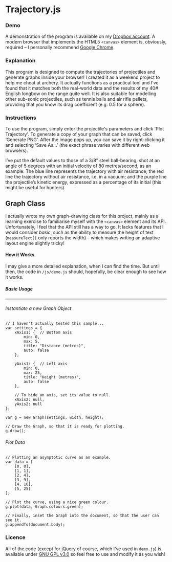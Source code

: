 Trajectory.js
=============

### Demo
A demonstration of the program is available on my [Dropbox account](http://dl.dropbox.com/u/42030209/rough/arrow/demo.html). A modern browser that implements the HTML5 `<canvas>` element is, obviously, required – I personally recommend [Google Chrome](https://www.google.com/chrome). 

### Explanation
This program is designed to compute the trajectories of projectiles and generate graphs inside your browser! I created it as a weekend project to help me cheat at archery. It actually functions as a practical tool and I've found that it matches both the real-world data and the results of my 40# English longbow on the range quite well. It is also suitable for modelling other sub-sonic projectiles, such as tennis balls and air rifle pellets, providing that you know its drag coefficient (e.g. 0.5 for a sphere).

### Instructions
To use the program, simply enter the projectile's parameters and click 'Plot Trajectory'. To generate a copy of your graph that can be saved, click ‘Generate PNG’. After the image pops up, you can save it by right-clicking it and selecting ‘Save As…’ (the exact phrase varies with different web browsers).

I’ve put the default values to those of a 3/8” steel ball-bearing, shot at an angle of 5 degrees with an initial velocity of 80 metres/second, as an example. The blue line represents the trajectory with air resistance; the red line the trajectory without air resistance, i.e. in a vacuum; and the purple line the projectile’s kinetic energy, expressed as a percentage of its initial (this might be useful for hunters).

Graph Class
-----------
I actually wrote my own graph-drawing class for this project, mainly as a learning exercise to familiarise myself with the `<canvas>` element and its API. Unfortunately, I feel that the API still has a way to go. It lacks features that I would consider *basic*, such as the ability to measure the height of text (`measureText()` only reports the width) – which makes writing an adaptive layout engine slightly tricky!

#### How it Works
I may give a more detailed explanation, when I can find the time. But until then, the code in `/js/demo.js` should, hopefully, be clear enough to see how it works.

##### Basic Usage
*****************
###### Instantiate a new Graph Object
    // I haven't actually tested this sample...
    var settings = {
        xAxis1: {  // Bottom axis
    		min: 0,
            max: 5,
            title: "Distance (metres)",
            auto: false
        },
        
        yAxis1: {  // Left axis
            min: 0,
            max: 25,
            title: "Height (metres)",
            auto: false
        },

        // To hide an axis, set its value to null.
        xAxis2: null,
        yAxis2: null
    };
    
    var g = new Graph(settings, width, height);
    
    // Draw the Graph, so that it is ready for plotting.
    g.draw();

###### Plot Data
    // Plotting an asymptotic curve as an example.
    var data = [
        [0, 0],
        [1, 1],
        [2, 4],
        [3, 9],
        [4, 16],
        [5, 25]
    ];
    
    // Plot the curve, using a nice green colour.
    g.plot(data, Graph.colours.green);
    
    // Finally, inset the Graph into the document, so that the user can see it.
    g.appendTo(document.body);

### Licence
All of the code (except for jQuery of course, which I've used in `demo.js`) is available under [GNU GPL v3.0](http://www.gnu.org/licenses/gpl-3.0.html) so feel free to use and modify it as you wish!
    
